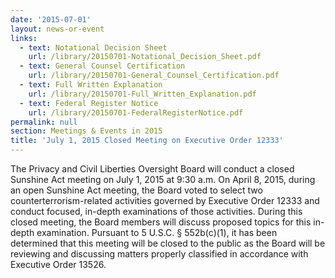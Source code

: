 ```yaml
---
date: '2015-07-01'
layout: news-or-event
links:
  - text: Notational Decision Sheet
    url: /library/20150701-Notational_Decision_Sheet.pdf
  - text: General Counsel Certification
    url: /library/20150701-General_Counsel_Certification.pdf
  - text: Full Written Explanation
    url: /library/20150701-Full_Written_Explanation.pdf
  - text: Federal Register Notice
    url: /library/20150701-FederalRegisterNotice.pdf
permalink: null
section: Meetings & Events in 2015
title: 'July 1, 2015 Closed Meeting on Executive Order 12333'
---
```

The Privacy and Civil Liberties Oversight Board will conduct a closed Sunshine Act meeting on July 1, 2015 at 9:30 a.m. On April 8, 2015, during an open Sunshine Act meeting, the Board voted to select two counterterrorism-related activities governed by Executive Order 12333 and conduct focused, in-depth examinations of those activities. During this closed meeting, the Board members will discuss proposed topics for this in-depth examination. Pursuant to 5 U.S.C. § 552b(c)(1), it has been determined that this meeting will be closed to the public as the Board will be reviewing and discussing matters properly classified in accordance with Executive Order 13526.
